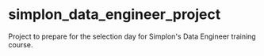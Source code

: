 # simplon_data_engineer_project
Project to prepare for the selection day for Simplon's Data Engineer training course.
